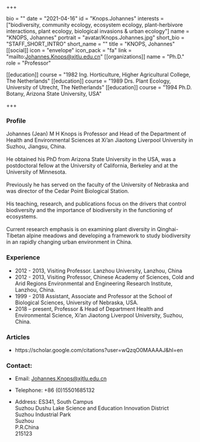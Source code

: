 +++

bio = ""
date = "2021-04-16"
id = "Knops.Johannes"
interests = ["biodiversity, community ecology, ecosystem ecology, plant-herbivore interactions, plant ecology, biological invasions & urban ecology"]
name = "KNOPS, Johannes"
portrait = "avatar/Knops.Johannes.jpg"
short_bio = "STAFF_SHORT_INTRO"
short_name = ""
title = "KNOPS, Johannes"
[[social]]
    icon = "envelope"
    icon_pack = "fa"
    link = "mailto:Johannes.Knops@xjtlu.edu.cn"
[[organizations]]
    name = "Ph.D."
    role = "Professor"

[[education]]
    course = "1982 Ing. Horticulture, Higher Agricultural College, The Netherlands"
[[education]]
    course = "1989 Drs. Plant Ecology, University of Utrecht, The Netherlands"
[[education]]
    course = "1994	Ph.D. Botany, Arizona State University, USA"

+++

### Profile

Johannes (Jean) M H Knops is Professor and Head of the Department of Health and Environmental Sciences at Xi’an Jiaotong Liverpool University in Suzhou, Jiangsu, China.  <br><br>He obtained his PhD from Arizona State University in the USA, was a postdoctoral fellow at the University of California, Berkeley and at the University of Minnesota.  <br><br>Previously he has served on the faculty of the University of Nebraska and was director of the Cedar Point Biological Station. <br><br>His teaching, research, and publications focus on the drivers that control biodiversity and the importance of biodiversity in the functioning of ecosystems. <br><br>Current research emphasis is on examining plant diversity in Qinghai-Tibetan alpine meadows and developing a framework to study biodiversity in an rapidly changing urban environment in China.

###  Experience

<ul> <li> 2012 - 2013, Visiting Professor. Lanzhou University, Lanzhou, China </li><li> 2012 - 2013, Visiting Professor, Chinese Academy of Sciences, Cold and Arid Regions Environmental and Engineering Research Institute, Lanzhou, China. </li><li> 1999 - 2018		Assistant, Associate and Professor at the School of Biological Sciences, University of Nebraska, USA. </li><li> 2018 – present, Professor & Head of Department Health and Environmental Science, Xi’an Jiaotong Liverpool University, Suzhou, China. </li> </ul>

###  Articles

<ul> <li> https://scholar.google.com/citations?user=wQzqO0MAAAAJ&hl=en </li> </ul>


### Contact:

 - Email: Johannes.Knops@xjtlu.edu.cn

 - Telephone: +86 (0)15501685132

 - Address: ES341, South Campus<br> Suzhou Dushu Lake Science and Education Innovation District <br> Suzhou Industrial Park <br> Suzhou <br> P.R.China<br> 215123<br><br>
